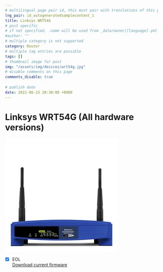 ```yaml
---
# multilingual page pair id, this must pair with translations of this page. (This name must be unique)
lng_pair: id_autogeneratedsamplecontent_1
title: Linksys WRT54G
# post specific
# if not specified, .name will be used from _data/owner/[language].yml
#author: ""
# multiple category is not supported
category: Router
# multiple tag entries are possible
tags: []
# thumbnail image for post
img: "/assets/img/devices/wrt54g.jpg"
# disable comments on this page
comments_disable: true

# publish date
date: 2022-06-15 20:30:00 +0900
---
```

# Linksys WRT54G (All hardware versions)
<img src="/assets/img/devices/wrt54g.jpg">

- [X] EOL<br>
[Download current firmware](https://github.com/wrt54g/firmware/blob/main/files/wrt54g/FW_WRT54Gv4_4.21.5.000_20120220.bin?raw=true)<br>
